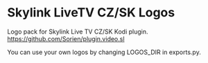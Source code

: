 # Skylink LiveTV CZ/SK Logos
Logo pack for Skylink Live TV CZ/SK Kodi plugin.
https://github.com/Sorien/plugin.video.sl

You can use your own logos by changing LOGOS_DIR in exports.py.
